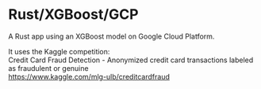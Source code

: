 # Rust/XGBoost/GCP

A Rust app using an XGBoost model on Google Cloud Platform.  

It uses the Kaggle competition:  
Credit Card Fraud Detection - Anonymized credit card transactions labeled as fraudulent or genuine  
https://www.kaggle.com/mlg-ulb/creditcardfraud
